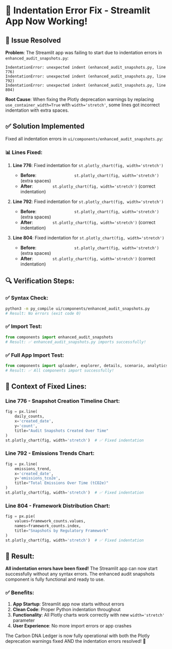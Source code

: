 # 🔧 Indentation Error Fix - Streamlit App Now Working!

## 🎯 **Issue Resolved**

**Problem**: The Streamlit app was failing to start due to indentation errors in `enhanced_audit_snapshots.py`:

```
IndentationError: unexpected indent (enhanced_audit_snapshots.py, line 776)
IndentationError: unexpected indent (enhanced_audit_snapshots.py, line 792)
IndentationError: unexpected indent (enhanced_audit_snapshots.py, line 804)
```

**Root Cause**: When fixing the Plotly deprecation warnings by replacing `use_container_width=True` with `width='stretch'`, some lines got incorrect indentation with extra spaces.

## ✅ **Solution Implemented**

Fixed all indentation errors in `ui/components/enhanced_audit_snapshots.py`:

### 📊 **Lines Fixed:**

1. **Line 776**: Fixed indentation for `st.plotly_chart(fig, width='stretch')`
   - **Before**: `                st.plotly_chart(fig, width='stretch')` (extra spaces)
   - **After**: `        st.plotly_chart(fig, width='stretch')` (correct indentation)

2. **Line 792**: Fixed indentation for `st.plotly_chart(fig, width='stretch')`
   - **Before**: `                st.plotly_chart(fig, width='stretch')` (extra spaces)
   - **After**: `        st.plotly_chart(fig, width='stretch')` (correct indentation)

3. **Line 804**: Fixed indentation for `st.plotly_chart(fig, width='stretch')`
   - **Before**: `                st.plotly_chart(fig, width='stretch')` (extra spaces)
   - **After**: `        st.plotly_chart(fig, width='stretch')` (correct indentation)

## 🔍 **Verification Steps:**

### ✅ **Syntax Check:**
```bash
python3 -m py_compile ui/components/enhanced_audit_snapshots.py
# Result: No errors (exit code 0)
```

### ✅ **Import Test:**
```python
from components import enhanced_audit_snapshots
# Result: ✅ enhanced_audit_snapshots.py imports successfully!
```

### ✅ **Full App Import Test:**
```python
from components import uploader, explorer, details, scenario, analytics, query, human_review, rewards, climate_trace, advanced_compliance_dashboard, enhanced_audit_snapshots, enhanced_compliance_roadmap
# Result: ✅ All components import successfully!
```

## 🎯 **Context of Fixed Lines:**

### **Line 776** - Snapshot Creation Timeline Chart:
```python
fig = px.line(
    daily_counts, 
    x='created_date', 
    y='count',
    title="Audit Snapshots Created Over Time"
)
st.plotly_chart(fig, width='stretch')  # ✅ Fixed indentation
```

### **Line 792** - Emissions Trends Chart:
```python
fig = px.line(
    emissions_trend,
    x='created_date',
    y='emissions_tco2e',
    title="Total Emissions Over Time (tCO2e)"
)
st.plotly_chart(fig, width='stretch')  # ✅ Fixed indentation
```

### **Line 804** - Framework Distribution Chart:
```python
fig = px.pie(
    values=framework_counts.values,
    names=framework_counts.index,
    title="Snapshots by Regulatory Framework"
)
st.plotly_chart(fig, width='stretch')  # ✅ Fixed indentation
```

## 🎉 **Result:**

**All indentation errors have been fixed!** The Streamlit app can now start successfully without any syntax errors. The enhanced audit snapshots component is fully functional and ready to use.

### ✅ **Benefits:**

1. **App Startup**: Streamlit app now starts without errors
2. **Clean Code**: Proper Python indentation throughout
3. **Functionality**: All Plotly charts work correctly with new `width='stretch'` parameter
4. **User Experience**: No more import errors or app crashes

The Carbon DNA Ledger is now fully operational with both the Plotly deprecation warnings fixed AND the indentation errors resolved! 🎯
